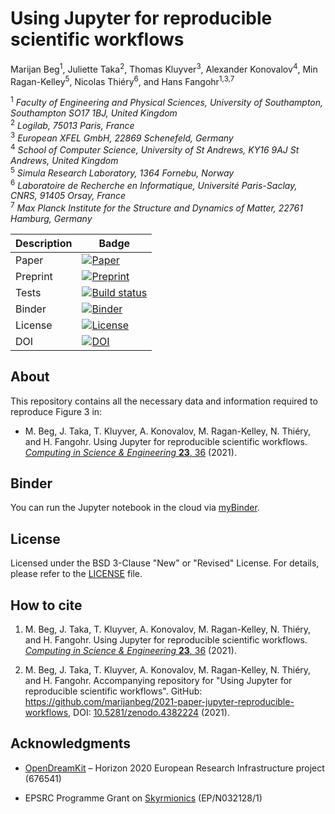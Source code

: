 # Using Jupyter for reproducible scientific workflows
Marijan Beg<sup>1</sup>, Juliette Taka<sup>2</sup>, Thomas Kluyver<sup>3</sup>, Alexander Konovalov<sup>4</sup>, Min Ragan-Kelley<sup>5</sup>,
Nicolas Thiéry<sup>6</sup>, and Hans Fangohr<sup>1,3,7</sup>

<sup>1</sup> *Faculty of Engineering and Physical Sciences, University of Southampton, Southampton SO17 1BJ, United Kingdom*  
<sup>2</sup> *Logilab, 75013 Paris, France*  
<sup>3</sup> *European XFEL GmbH, 22869 Schenefeld, Germany*  
<sup>4</sup> *School of Computer Science, University of St Andrews, KY16 9AJ St Andrews, United Kingdom*  
<sup>5</sup> *Simula Research Laboratory, 1364 Fornebu, Norway*  
<sup>6</sup> *Laboratoire de Recherche en Informatique, Université Paris-Saclay, CNRS, 91405 Orsay, France*  
<sup>7</sup> *Max Planck Institute for the Structure and Dynamics of Matter, 22761 Hamburg, Germany*  

| Description | Badge |
| --- | --- |
| Paper | [![Paper](https://img.shields.io/badge/Computing%20in%20Science%20%26%20Engineering-23:36%20(2021)-blue)](https://ieeexplore.ieee.org/document/9325550) |
| Preprint | [![Preprint](https://img.shields.io/badge/arXiv-2102.09562-green.svg)](https://arxiv.org/abs/2102.09562) |
| Tests | [![Build status](https://github.com/marijanbeg/2021-paper-jupyter-reproducible-workflows/workflows/workflow/badge.svg)](https://github.com/marijanbeg/2021-paper-jupyter-reproducible-workflows/actions) |
| Binder | [![Binder](https://mybinder.org/badge_logo.svg)](https://mybinder.org/v2/gh/marijanbeg/2021-paper-jupyter-reproducible-workflows/HEAD?urlpath=lab/tree/notebooks/use-case-ubermag.ipynb) |
| License | [![License](https://img.shields.io/badge/License-BSD%203--Clause-blue.svg)](https://opensource.org/licenses/BSD-3-Clause) |
| DOI | [![DOI](https://zenodo.org/badge/323295897.svg)](https://zenodo.org/badge/latestdoi/323295897) |

## About

This repository contains all the necessary data and information required to reproduce Figure 3 in:

- M. Beg, J. Taka, T. Kluyver, A. Konovalov, M. Ragan-Kelley, N. Thiéry, and H. Fangohr. Using Jupyter for reproducible scientific workflows. [*Computing in Science & Engineering* **23**, 36](https://ieeexplore.ieee.org/document/9325550/) (2021).

## Binder

You can run the Jupyter notebook in the cloud via [myBinder](https://mybinder.org/v2/gh/marijanbeg/2021-paper-jupyter-reproducible-workflows/HEAD?urlpath=lab/tree/notebooks/use-case-ubermag.ipynb).

## License

Licensed under the BSD 3-Clause "New" or "Revised" License. For details, please refer to the [LICENSE](LICENSE) file.

## How to cite

1. M. Beg, J. Taka, T. Kluyver, A. Konovalov, M. Ragan-Kelley, N. Thiéry, and H. Fangohr. Using Jupyter for reproducible scientific workflows. [*Computing in Science & Engineering* **23**, 36](https://ieeexplore.ieee.org/document/9325550/) (2021).

2. M. Beg, J. Taka, T. Kluyver, A. Konovalov, M. Ragan-Kelley, N. Thiéry, and H. Fangohr. Accompanying repository for "Using Jupyter for reproducible scientific workflows". GitHub: https://github.com/marijanbeg/2021-paper-jupyter-reproducible-workflows, DOI: [10.5281/zenodo.4382224](https://zenodo.org/record/4382224) (2021).

## Acknowledgments

- [OpenDreamKit](http://opendreamkit.org/) – Horizon 2020 European Research Infrastructure project (676541)

- EPSRC Programme Grant on [Skyrmionics](http://www.skyrmions.ac.uk) (EP/N032128/1)

